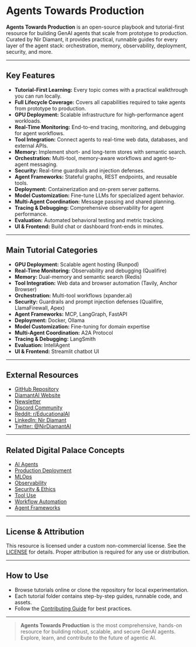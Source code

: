# Agents Towards Production

**Agents Towards Production** is an open-source playbook and tutorial-first resource for building GenAI agents that scale from prototype to production. Curated by Nir Diamant, it provides practical, runnable guides for every layer of the agent stack: orchestration, memory, observability, deployment, security, and more.

---

## Key Features

- **Tutorial-First Learning:** Every topic comes with a practical walkthrough you can run locally.
- **Full Lifecycle Coverage:** Covers all capabilities required to take agents from prototype to production.
- **GPU Deployment:** Scalable infrastructure for high-performance agent workloads.
- **Real-Time Monitoring:** End-to-end tracing, monitoring, and debugging for agent workflows.
- **Tool Integration:** Connect agents to real-time web data, databases, and external APIs.
- **Memory:** Implement short- and long-term stores with semantic search.
- **Orchestration:** Multi-tool, memory-aware workflows and agent-to-agent messaging.
- **Security:** Real-time guardrails and injection defenses.
- **Agent Frameworks:** Stateful graphs, REST endpoints, and reusable tools.
- **Deployment:** Containerization and on-prem server patterns.
- **Model Customization:** Fine-tune LLMs for specialized agent behavior.
- **Multi-Agent Coordination:** Message passing and shared planning.
- **Tracing & Debugging:** Comprehensive observability for agent performance.
- **Evaluation:** Automated behavioral testing and metric tracking.
- **UI & Frontend:** Build chat or dashboard front-ends in minutes.

---

## Main Tutorial Categories

- **GPU Deployment:** Scalable agent hosting (Runpod)
- **Real-Time Monitoring:** Observability and debugging (Qualifire)
- **Memory:** Dual-memory and semantic search (Redis)
- **Tool Integration:** Web data and browser automation (Tavily, Anchor Browser)
- **Orchestration:** Multi-tool workflows (xpander.ai)
- **Security:** Guardrails and prompt injection defenses (Qualifire, LlamaFirewall, Apex)
- **Agent Frameworks:** MCP, LangGraph, FastAPI
- **Deployment:** Docker, Ollama
- **Model Customization:** Fine-tuning for domain expertise
- **Multi-Agent Coordination:** A2A Protocol
- **Tracing & Debugging:** LangSmith
- **Evaluation:** IntellAgent
- **UI & Frontend:** Streamlit chatbot UI

---

## External Resources

- [GitHub Repository](https://github.com/NirDiamant/agents-towards-production)
- [DiamantAI Website](https://www.diamant-ai.com/)
- [Newsletter](https://diamantai.substack.com/?r=336pe4&utm_campaign=pub-share-checklist)
- [Discord Community](https://discord.gg/cA6Aa4uyDX)
- [Reddit: r/EducationalAI](https://www.reddit.com/r/EducationalAI/)
- [LinkedIn: Nir Diamant](https://www.linkedin.com/in/nir-diamant-759323134/)
- [Twitter: @NirDiamantAI](https://twitter.com/NirDiamantAI)

---

## Related Digital Palace Concepts

- [AI Agents](./ai-agents.md)
- [Production Deployment](./production-deployment.md)
- [MLOps](./mlops.md)
- [Observability](./observability.md)
- [Security & Ethics](./ai-safety-ethics.md)
- [Tool Use](./tool-use.md)
- [Workflow Automation](./workflow-automation.md)
- [Agent Frameworks](./agent-frameworks.md)

---

## License & Attribution

This resource is licensed under a custom non-commercial license. See the [LICENSE](https://github.com/NirDiamant/agents-towards-production/blob/main/LICENSE) for details. Proper attribution is required for any use or distribution.

---

## How to Use

- Browse tutorials online or clone the repository for local experimentation.
- Each tutorial folder contains step-by-step guides, runnable code, and assets.
- Follow the [Contributing Guide](https://github.com/NirDiamant/agents-towards-production/blob/main/CONTRIBUTING.md) for best practices.

---

> **Agents Towards Production** is the most comprehensive, hands-on resource for building robust, scalable, and secure GenAI agents. Explore, learn, and contribute to the future of agentic AI.
